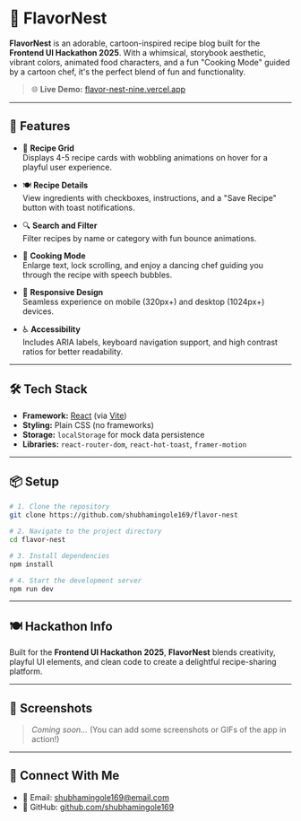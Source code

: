 # 🍴 **FlavorNest**

**FlavorNest** is an adorable, cartoon-inspired recipe blog built for the **Frontend UI Hackathon 2025**. With a whimsical, storybook aesthetic, vibrant colors, animated food characters, and a fun "Cooking Mode" guided by a cartoon chef, it's the perfect blend of fun and functionality.

> 🌐 **Live Demo:** [flavor-nest-nine.vercel.app](https://flavor-nest-nine.vercel.app/)

---

## 🎨 **Features**

- 🍲 **Recipe Grid**  
  Displays 4-5 recipe cards with wobbling animations on hover for a playful user experience.

- 🍽️ **Recipe Details**  
  View ingredients with checkboxes, instructions, and a "Save Recipe" button with toast notifications.

- 🔍 **Search and Filter**  
  Filter recipes by name or category with fun bounce animations.

- 🍳 **Cooking Mode**  
  Enlarge text, lock scrolling, and enjoy a dancing chef guiding you through the recipe with speech bubbles.

- 📱 **Responsive Design**  
  Seamless experience on mobile (320px+) and desktop (1024px+) devices.

- ♿ **Accessibility**  
  Includes ARIA labels, keyboard navigation support, and high contrast ratios for better readability.

---

## 🛠️ **Tech Stack**

- **Framework:** [React](https://reactjs.org/) (via [Vite](https://vitejs.dev/))
- **Styling:** Plain CSS (no frameworks)
- **Storage:** `localStorage` for mock data persistence
- **Libraries:** `react-router-dom`, `react-hot-toast`, `framer-motion`

---

## 📦 **Setup**

```bash
# 1. Clone the repository
git clone https://github.com/shubhamingole169/flavor-nest

# 2. Navigate to the project directory
cd flavor-nest

# 3. Install dependencies
npm install

# 4. Start the development server
npm run dev
```

---

## 🍽️ **Hackathon Info**

Built for the **Frontend UI Hackathon 2025**, **FlavorNest** blends creativity, playful UI elements, and clean code to create a delightful recipe-sharing platform.

---

## 📸 **Screenshots**

> _Coming soon..._ (You can add some screenshots or GIFs of the app in action!)

---

## 🤝 **Connect With Me**

- 📧 Email: [shubhamingole169@email.com](mailto:shubhamingole169@email.com)
- 🐙 GitHub: [github.com/shubhamingole169](https://github.com/shubhamingole169)

